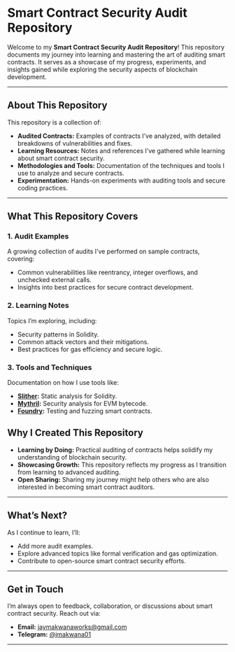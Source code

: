 

# **Smart Contract Security Audit Repository**

Welcome to my **Smart Contract Security Audit Repository**! This repository documents my journey into learning and mastering the art of auditing smart contracts. It serves as a showcase of my progress, experiments, and insights gained while exploring the security aspects of blockchain development.

---

## **About This Repository**

This repository is a collection of:
- **Audited Contracts:** Examples of contracts I’ve analyzed, with detailed breakdowns of vulnerabilities and fixes.
- **Learning Resources:** Notes and references I’ve gathered while learning about smart contract security.
- **Methodologies and Tools:** Documentation of the techniques and tools I use to analyze and secure contracts.
- **Experimentation:** Hands-on experiments with auditing tools and secure coding practices.

---

## **What This Repository Covers**

### 1. **Audit Examples**
A growing collection of audits I’ve performed on sample contracts, covering:
- Common vulnerabilities like reentrancy, integer overflows, and unchecked external calls.
- Insights into best practices for secure contract development.

### 2. **Learning Notes**
Topics I’m exploring, including:
- Security patterns in Solidity.
- Common attack vectors and their mitigations.
- Best practices for gas efficiency and secure logic.

### 3. **Tools and Techniques**
Documentation on how I use tools like:
- **[Slither](https://github.com/crytic/slither):** Static analysis for Solidity.
- **[Mythril](https://github.com/ConsenSys/mythril):** Security analysis for EVM bytecode.
- **[Foundry](https://getfoundry.sh):** Testing and fuzzing smart contracts.



## **Why I Created This Repository**

- **Learning by Doing:** Practical auditing of contracts helps solidify my understanding of blockchain security.
- **Showcasing Growth:** This repository reflects my progress as I transition from learning to advanced auditing.
- **Open Sharing:** Sharing my journey might help others who are also interested in becoming smart contract auditors.

---

## **What’s Next?**

As I continue to learn, I’ll:
- Add more audit examples.
- Explore advanced topics like formal verification and gas optimization.
- Contribute to open-source smart contract security efforts.

---

## **Get in Touch**

I’m always open to feedback, collaboration, or discussions about smart contract security. Reach out via:
- **Email:** [jaymakwanaworks@gmail.com](mailto:jaymakwanaworks@gmail.com)
- **Telegram:** [@jmakwana01](https://telegram.me/jmakwana01)

---
